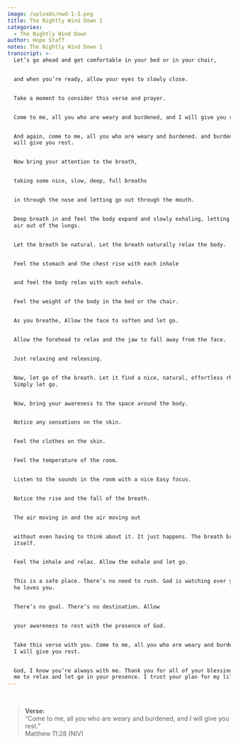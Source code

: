 ```yaml
---
image: /uploads/nwd-1-3.png
title: The Nightly Wind Down 1
categories:
  - The Nightly Wind Down
author: Hope Staff
notes: The Nightly Wind Down 1
transcript: >-
  Let’s go ahead and get comfortable in your bed or in your chair,


  and when you’re ready, allow your eyes to slowly close.


  Take a moment to consider this verse and prayer.


  Come to me, all you who are weary and burdened, and I will give you rest.


  And again, come to me, all you who are weary and burdened. and burdened, and I
  will give you rest.


  Now bring your attention to the breath,


  taking some nice, slow, deep, full breaths


  in through the nose and letting go out through the mouth.


  Deep breath in and feel the body expand and slowly exhaling, letting all the
  air out of the lungs.


  Let the breath be natural. Let the breath naturally relax the body.


  Feel the stomach and the chest rise with each inhale


  and feel the body relax with each exhale.


  Feel the weight of the body in the bed or the chair.


  As you breathe, Allow the face to soften and let go.


  Allow the forehead to relax and the jaw to fall away from the face.


  Just relaxing and releasing.


  Now, let go of the breath. Let it find a nice, natural, effortless rhythm.
  Simply let go.


  Now, bring your awareness to the space around the body.


  Notice any sensations on the skin.


  Feel the clothes on the skin.


  Feel the temperature of the room.


  Listen to the sounds in the room with a nice Easy focus.


  Notice the rise and the fall of the breath.


  The air moving in and the air moving out


  without even having to think about it. It just happens. The breath breathes
  itself.


  Feel the inhale and relax. Allow the exhale and let go.


  This is a safe place. There’s no need to rush. God is watching over you. And
  he loves you.


  There’s no goal. There’s no destination. Allow


  your awareness to rest with the presence of God.


  Take this verse with you. Come to me, all you who are weary and burdened, and
  I will give you rest.


  God, I know you’re always with me. Thank you for all of your blessings. Help
  me to relax and let go in your presence. I trust your plan for my life.
---
```

&nbsp;

> **Verse:**<br>“Come to me, all you who are weary and burdened, and I will give you rest.”<br>Matthew 11:28 (NIV)

&nbsp;